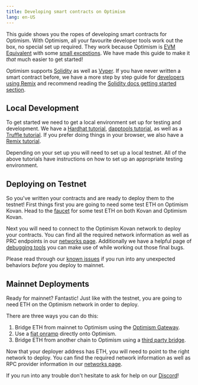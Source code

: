```yaml
---
title: Developing smart contracts on Optimism
lang: en-US
---
```


This guide shows you the ropes of developing smart contracts for Optimism. With Optimism, all your favourite developer tools work out the box, no special set up required. They work because Optimism is [EVM Equivalent](https://medium.com/ethereum-optimism/introducing-evm-equivalence-5c2021deb306) with some [small exceptions](../developers/build/differences.md). We have made this guide to make it _that_ much easier to get started!

Optimism supports [Solidity](https://docs.soliditylang.org/en/develop/) as well as [Vyper](https://vyper.readthedocs.io/en/stable/). If you have never written a smart contract before, we have a more step by step guide for [developers using Remix](../developers/build/basic-contract.md#writing-a-quick-contract) and recommend reading the [Solidity docs getting started section](https://docs.soliditylang.org/en/develop/#getting-started).

## Local Development

To get started we need to get a local environment set up for testing and development. We have a [Hardhat tutorial](https://github.com/ethereum-optimism/optimism-tutorial/tree/main/hardhat), [dapptools tutorial](https://github.com/ethereum-optimism/optimism-tutorial/tree/main/dapptools), as well as a [Truffle tutorial](https://github.com/ethereum-optimism/optimism-tutorial/tree/main/truffle). If you prefer doing things in your browser, we also have a [Remix tutorial](https://github.com/ethereum-optimism/optimism-tutorial/tree/main/remix).

Depending on your set up you will need to set up a local testnet. All of the above tutorials have instructions on how to set up an appropriate testing environment.

## Deploying on Testnet

So you've written your contracts and are ready to deploy them to the testnet! First things first you are going to need some test ETH on Optimism Kovan. Head to the [faucet](https://faucet.paradigm.xyz/) for some test ETH on both Kovan and Optimism Kovan.

Next you will need to connect to the Optimism Kovan network to deploy your contracts. You can find all the required network information as well as PRC endpoints in our [networks page](../useful-tools/networks.md#optimism-kovan-testnet). Additionally we have a helpful page of [debugging tools](../useful-tools/debugging.md) you can make use of while working out those final bugs.

Please read through our [known issues](../developers/known-issues.md) if you run into any unexpected behaviors _before_ you deploy to mainnet.

## Mainnet Deployments

Ready for mainnet? Fantastic! Just like with the testnet, you are going to need ETH on the Optimism network in order to deploy.

There are three ways you can do this:
1. Bridge ETH from mainnet to Optimism using the [Optimism Gateway](https://gateway.optimism.io/).
2. Use a [fiat onramp](https://help.optimism.io/hc/en-us/articles/4413642522139-Is-Optimism-supported-by-fiat-onramps-or-do-I-need-to-buy-assets-and-then-bridge-them-) directly onto Optimism.
3. Bridge ETH from another chain to Optimism using a [third party bridge](https://www.optimism.io/apps/bridges).

Now that your deployer address has ETH, you will need to point to the right network to deploy. You can find the required network information as well as RPC provider information in our [networks page](../useful-tools/networks.md#optimism-mainnet).

If you run into any trouble don't hesitate to ask for help on our [Discord](https://discord-gateway.optimism.io/)!